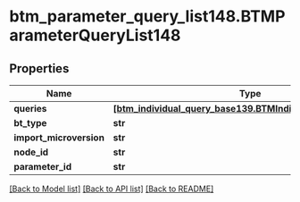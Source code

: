# btm_parameter_query_list148.BTMParameterQueryList148

## Properties
Name | Type | Description | Notes
------------ | ------------- | ------------- | -------------
**queries** | [**[btm_individual_query_base139.BTMIndividualQueryBase139]**](BTMIndividualQueryBase139.md) |  | [optional] 
**bt_type** | **str** |  | [optional] 
**import_microversion** | **str** |  | [optional] 
**node_id** | **str** |  | [optional] 
**parameter_id** | **str** |  | [optional] 

[[Back to Model list]](../README.md#documentation-for-models) [[Back to API list]](../README.md#documentation-for-api-endpoints) [[Back to README]](../README.md)


